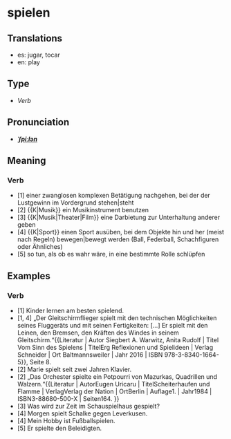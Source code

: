 # spielen
## Translations
- es: jugar, tocar
- en: play
## Type
- _Verb_
## Pronunciation
- **_[ˈʃpiːlən](https://commons.wikimedia.org/wiki/File:De-spielen.ogg)_**
## Meaning
### Verb
- [1] einer zwanglosen komplexen Betätigung nachgehen, bei der der Lustgewinn im Vordergrund stehen|steht
- [2] {{K|Musik}} ein Musikinstrument benutzen
- [3] {{K|Musik|Theater|Film}} eine Darbietung zur Unterhaltung anderer geben
- [4] {{K|Sport}} einen Sport ausüben, bei dem Objekte hin und her (meist nach Regeln) bewegen|bewegt werden (Ball, Federball, Schachfiguren oder Ähnliches)
- [5] so tun, als ob es wahr wäre, in eine bestimmte Rolle schlüpfen
## Examples
### Verb
- [1] Kinder lernen am besten spielend.
- [1, 4] „Der Gleitschirmflieger spielt mit den technischen Möglichkeiten seines Fluggeräts und mit seinen Fertigkeiten: […] Er spielt mit den Leinen, den Bremsen, den Kräften des Windes in seinem Gleitschirm.“<ref>{{Literatur | Autor Siegbert A. Warwitz, Anita Rudolf | Titel Vom Sinn des Spielens | TitelErg Reflexionen und Spielideen | Verlag Schneider | Ort Baltmannsweiler | Jahr 2016 | ISBN 978-3-8340-1664-5}}, Seite 8.</ref>
- [2] Marie spielt seit zwei Jahren Klavier.
- [2] „Das Orchester spielte ein Potpourri von Mazurkas, Quadrillen und Walzern.“<ref>{{Literatur | AutorEugen Uricaru | TitelScheiterhaufen und Flamme | VerlagVerlag der Nation | OrtBerlin | Auflage1. | Jahr1984 | ISBN3-88680-500-X | Seiten164. }}</ref>
- [3] Was wird zur Zeit im Schauspielhaus gespielt?
- [4] Morgen spielt Schalke gegen Leverkusen.
- [4] Mein Hobby ist Fußballspielen.
- [5] Er spielte den Beleidigten.
